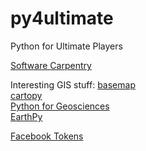 # py4ultimate
Python for Ultimate Players

[Software Carpentry](http://software-carpentry.org/)

Interesting GIS stuff:
[basemap](http://matplotlib.org/basemap/)  
[cartopy](http://scitools.org.uk/cartopy/docs/latest/index.html)  
[Python for Geosciences](https://github.com/koldunovn/python_for_geosciences)  
[EarthPy](http://earthpy.org/)  

[Facebook Tokens](http://stackoverflow.com/a/16054555/122022)
